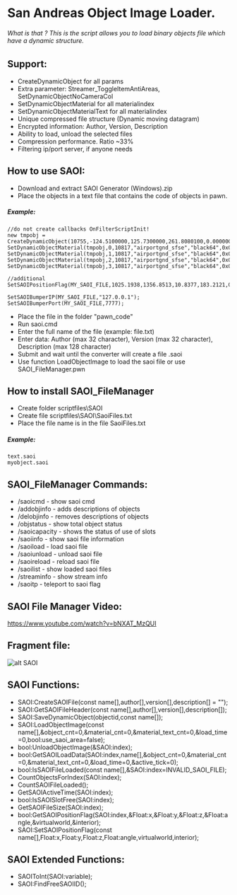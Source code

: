 # San Andreas Object Image Loader.


###### What is that ? This is the script allows you to load binary objects file which have a dynamic structure.


## Support:
- CreateDynamicObject for all params
- Extra parameter: Streamer_ToggleItemAntiAreas, SetDynamicObjectNoCameraCol
- SetDynamicObjectMaterial for all materialindex
- SetDynamicObjectMaterialText for all materialindex
- Unique compressed file structure (Dynamic moving datagram)
- Encrypted information: Author, Version, Description
- Ability to load, unload the selected files
- Compression performance. Ratio ~33%
- Filtering ip/port server, if anyone needs


## How to use SAOI:
- Download and extract SAOI Generator (Windows).zip
- Place the objects in a text file that contains the code of objects in pawn.

##### Example:
```
//do not create callbacks OnFilterScriptInit!
new tmpobj = CreateDynamicObject(10755,-124.5100000,125.7300000,261.8080100,0.0000000,0.0000000,89.9990000,-1,-1,-1,800.0,800.0);
SetDynamicObjectMaterial(tmpobj,0,10817,"airportgnd_sfse","black64",0x00000000);
SetDynamicObjectMaterial(tmpobj,1,10817,"airportgnd_sfse","black64",0x00000000);
SetDynamicObjectMaterial(tmpobj,2,10817,"airportgnd_sfse","black64",0x00000000);
SetDynamicObjectMaterial(tmpobj,3,10817,"airportgnd_sfse","black64",0x00000000);

//additional
SetSAOIPositionFlag(MY_SAOI_FILE,1025.1938,1356.8513,10.8377,183.2121,0,0);

SetSAOIBumperIP(MY_SAOI_FILE,"127.0.0.1");
SetSAOIBumperPort(MY_SAOI_FILE,7777);
```

- Place the file in the folder "pawn_code"
- Run saoi.cmd
- Enter the full name of the file (example: file.txt)
- Enter data: Author (max 32 character), Version (max 32 character), Description (max 128 character)
- Submit and wait until the converter will create a file .saoi
- Use function LoadObjectImage to load the saoi file or use SAOI_FileManager.pwn


## How to install SAOI_FileManager
- Create folder scriptfiles\SAOI
- Create file scriptfiles\SAOI\SaoiFiles.txt
- Place the file name is in the file SaoiFiles.txt

##### Example:
```
text.saoi
myobject.saoi
```


## SAOI_FileManager Commands:
- /saoicmd - show saoi cmd
- /addobjinfo - adds descriptions of objects
- /delobjinfo - removes descriptions of objects
- /objstatus - show total object status
- /saoicapacity - shows the status of use of slots
- /saoiinfo - show saoi file information
- /saoiload - load saoi file
- /saoiunload - unload saoi file
- /saoireload - reload saoi file
- /saoilist - show loaded saoi files
- /streaminfo - show stream info
- /saoitp - teleport to saoi flag

## SAOI File Manager Video:
https://www.youtube.com/watch?v=bNXAT_MzQUI


## Fragment file:
![alt SAOI](http://i.imgur.com/AcoMhEM.png)


## SAOI Functions:
- SAOI:CreateSAOIFile(const name[],author[],version[],description[] = "");
- SAOI:GetSAOIFileHeader(const name[],author[],version[],description[]);
- SAOI:SaveDynamicObject(objectid,const name[]);
- SAOI:LoadObjectImage(const name[],&object_cnt=0,&material_cnt=0,&material_text_cnt=0,&load_time=0,bool:use_saoi_area=false);
- bool:UnloadObjectImage(&SAOI:index);
- bool:GetSAOILoadData(SAOI:index,name[],&object_cnt=0,&material_cnt=0,&material_text_cnt=0,&load_time=0,&active_tick=0);
- bool:IsSAOIFileLoaded(const name[],&SAOI:index=INVALID_SAOI_FILE);
- CountObjectsForIndex(SAOI:index);
- CountSAOIFileLoaded();
- GetSAOIActiveTime(SAOI:index);
- bool:IsSAOISlotFree(SAOI:index);
- GetSAOIFileSize(SAOI:index);
- bool:GetSAOIPositionFlag(SAOI:index,&Float:x,&Float:y,&Float:z,&Float:angle,&virtualworld,&interior);
- SAOI:SetSAOIPositionFlag(const name[],Float:x,Float:y,Float:z,Float:angle,virtualworld,interior);


## SAOI Extended Functions:
- SAOIToInt(SAOI:variable);
- SAOI:FindFreeSAOIID();
